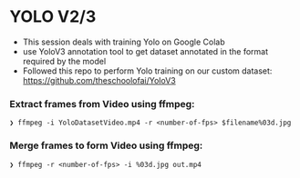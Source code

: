 # YOLO V2/3

* This session deals with training Yolo on Google Colab
* use YoloV3 annotation tool to get dataset annotated in the format required by the model
* Followed this repo to perform Yolo training on our custom dataset: https://github.com/theschoolofai/YoloV3

### Extract frames from Video using ffmpeg:
```
❯ ffmpeg -i YoloDatasetVideo.mp4 -r <number-of-fps> $filename%03d.jpg
```

### Merge frames to form Video using ffmpeg:
```
❯ ffmpeg -r <number-of-fps> -i %03d.jpg out.mp4
```
